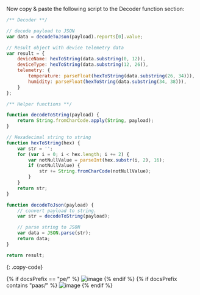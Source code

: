 Now copy & paste the following script to the Decoder function section:

```javascript
/** Decoder **/

// decode payload to JSON
var data = decodeToJson(payload).reports[0].value;

// Result object with device telemetry data
var result = {
    deviceName: hexToString(data.substring(0, 12)),
    deviceType: hexToString(data.substring(12, 26)),
    telemetry: {
        temperature: parseFloat(hexToString(data.substring(26, 34))),
        humidity: parseFloat(hexToString(data.substring(34, 38))),
    }
};

/** Helper functions **/

function decodeToString(payload) {
    return String.fromCharCode.apply(String, payload);
}

// Hexadecimal string to string
function hexToString(hex) {
    var str = '';
    for (var i = 0; i < hex.length; i += 2) {
        var notNullValue = parseInt(hex.substr(i, 2), 16);
        if (notNullValue) {
            str += String.fromCharCode(notNullValue);
        }
    }
    return str;
}

function decodeToJson(payload) {
    // convert payload to string.
    var str = decodeToString(payload);

    // parse string to JSON
    var data = JSON.parse(str);
    return data;
}

return result;
``` 
{: .copy-code}

{% if docsPrefix == "pe/" %}
![image](/images/user-guide/integrations/udp/udp-uplink-converter-hex-java-pe.png)
{% endif %}
{% if docsPrefix contains "paas/" %}
![image](/images/user-guide/integrations/udp/udp-uplink-converter-hex-java-paas.png)
{% endif %}